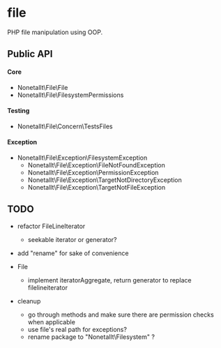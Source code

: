 # file

PHP file manipulation using OOP.

## Public API

#### Core

* Nonetallt\File\File
* Nonetallt\File\FilesystemPermissions

#### Testing

* Nonetallt\File\Concern\TestsFiles

#### Exception

* Nonetallt\File\Exception\FilesystemException
    * Nonetallt\File\Exception\FileNotFoundException
    * Nonetallt\File\Exception\PermissionException
    * Nonetallt\File\Exception\TargetNotDirectoryException
    * Nonetallt\File\Exception\TargetNotFileException

## TODO

* refactor FileLineIterator 
    * seekable iterator or generator?

* add "rename" for sake of convenience


* File
    * implement iteratorAggregate, return generator to replace filelineiterator

* cleanup
    * go through methods and make sure there are permission checks when applicable
    * use file's real path for exceptions?
    * rename package to "Nonetallt\Filesystem" ?

